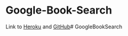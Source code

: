 # Google-Book-Search

Link to 
[Heroku](https://googlebooksearchdeg.herokuapp.com/)
and
[GitHub](https://github.com/DEG18/Google-Book-Search)# GoogleBookSearch
